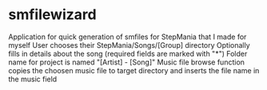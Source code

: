 # smfilewizard
  Application for quick generation of smfiles for StepMania that I made for myself
    User chooses their StepMania/Songs/[Group] directory
    Optionally fills in details about the song (required fields are marked with "*")
    Folder name for project is named "[Artist] - [Song]"
    Music file browse function copies the choosen music file to target directory and inserts the file name in the music field

